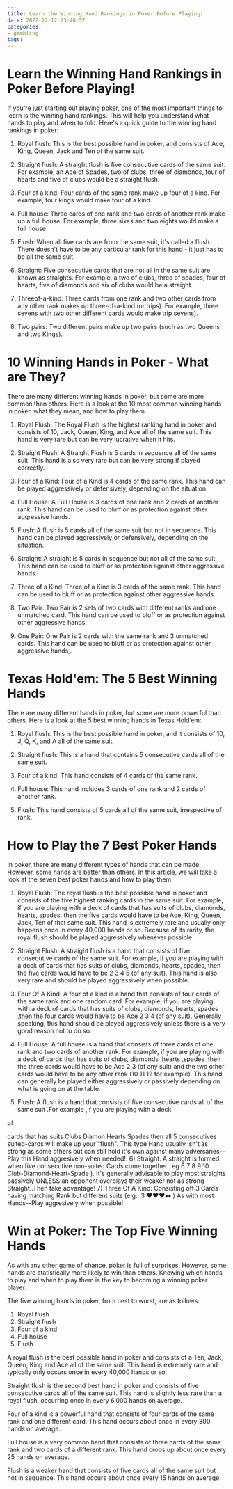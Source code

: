 ```yaml
---
title: Learn the Winning Hand Rankings in Poker Before Playing!
date: 2022-12-12 23:48:57
categories:
- gambling
tags:
---
```



#  Learn the Winning Hand Rankings in Poker Before Playing!

If you're just starting out playing poker, one of the most important things to learn is the winning hand rankings. This will help you understand what hands to play and when to fold. Here's a quick guide to the winning hand rankings in poker:

1. Royal flush: This is the best possible hand in poker, and consists of Ace, King, Queen, Jack and Ten of the same suit.

2. Straight flush: A straight flush is five consecutive cards of the same suit. For example, an Ace of Spades, two of clubs, three of diamonds, four of hearts and five of clubs would be a straight flush.

3. Four of a kind: Four cards of the same rank make up four of a kind. For example, four kings would make four of a kind.

4. Full house: Three cards of one rank and two cards of another rank make up a full house. For example, three sixes and two eights would make a full house.

5. Flush: When all five cards are from the same suit, it's called a flush. There doesn't have to be any particular rank for this hand - it just has to be all the same suit.

6. Straight: Five consecutive cards that are not all in the same suit are known as straights. For example, a two of clubs, three of spades, four of hearts, five of diamonds and six of clubs would be a straight.

7. Threeof-a-kind: Three cards from one rank and two other cards from any other rank makes up three-of-a-kind (or trips). For example, three sevens with two other different cards would make trip sevens).

8. Two pairs: Two different pairs make up two pairs (such as two Queens and two Kings).

#  10 Winning Hands in Poker - What are They? 

There are many different winning hands in poker, but some are more common than others. Here is a look at the 10 most common winning hands in poker, what they mean, and how to play them.

1. Royal Flush: The Royal Flush is the highest ranking hand in poker and consists of 10, Jack, Queen, King, and Ace all of the same suit. This hand is very rare but can be very lucrative when it hits.

2. Straight Flush: A Straight Flush is 5 cards in sequence all of the same suit. This hand is also very rare but can be very strong if played correctly.

3. Four of a Kind: Four of a Kind is 4 cards of the same rank. This hand can be played aggressively or defensively, depending on the situation.

4. Full House: A Full House is 3 cards of one rank and 2 cards of another rank. This hand can be used to bluff or as protection against other aggressive hands.

5. Flush: A flush is 5 cards all of the same suit but not in sequence. This hand can be played aggressively or defensively, depending on the situation.

6. Straight: A straight is 5 cards in sequence but not all of the same suit. This hand can be used to bluff or as protection against other aggressive hands.

7. Three of a Kind: Three of a Kind is 3 cards of the same rank. This hand can be used to bluff or as protection against other aggressive hands.

8. Two Pair: Two Pair is 2 sets of two cards with different ranks and one unmatched card. This hand can be used to bluff or as protection against other aggressive hands.

9. One Pair: One Pair is 2 cards with the same rank and 3 unmatched cards. This hand can be used to bluff or as protection against other aggressive hands,.

#  Texas Hold'em: The 5 Best Winning Hands 

There are many different hands in poker, but some are more powerful than others. Here is a look at the 5 best winning hands in Texas Hold’em:

1) Royal flush: This is the best possible hand in poker, and it consists of 10, J, Q, K, and A all of the same suit.

2) Straight flush: This is a hand that contains 5 consecutive cards all of the same suit.

3) Four of a kind: This hand consists of 4 cards of the same rank.

4) Full house: This hand includes 3 cards of one rank and 2 cards of another rank.

5) Flush: This hand consists of 5 cards all of the same suit, irrespective of rank.

#  How to Play the 7 Best Poker Hands 
In poker, there are many different types of hands that can be made. However, some hands are better than others. In this article, we will take a look at the seven best poker hands and how to play them.

1) Royal Flush: The royal flush is the best possible hand in poker and consists of the five highest ranking cards in the same suit. For example, if you are playing with a deck of cards that has suits of clubs, diamonds, hearts, spades, then the five cards would have to be Ace, King, Queen, Jack, Ten of that same suit. This hand is extremely rare and usually only happens once in every 40,000 hands or so. Because of its rarity, the royal flush should be played aggressively whenever possible.

2) Straight Flush: A straight flush is a hand that consists of five consecutive cards of the same suit. For example, if you are playing with a deck of cards that has suits of clubs, diamonds, hearts, spades, then the five cards would have to be 2 3 4 5 (of any suit). This hand is also very rare and should be played aggressively when possible.

3) Four Of A Kind: A four of a kind is a hand that consists of four cards of the same rank and one random card. For example, if you are playing with a deck of cards that has suits of clubs, diamonds, hearts, spades ,then the four cards would have to be Ace 2 3 4 (of any suit). Generally speaking, this hand should be played aggressively unless there is a very good reason not to do so.

4) Full House: A full house is a hand that consists of three cards of one rank and two cards of another rank. For example, if you are playing with a deck of cards that has suits of clubs, diamonds ,hearts ,spades ,then the three cards would have to be Ace 2 3 (of any suit) and the two other cards would have to be any other rank (10 11 12 for example). This hand can generally be played either aggressively or passively depending on what is going on at the table.

5) Flush: A flush is a hand that consists of five consecutive cards all of the same suit .For example ,if you are playing with a deck 

of 

cards that has suits Clubs Diamon Hearts Spades then all 5 consecutives suited-cards will make up your "flush". This type Hand usually isn't as strong as some others but can still hold it's own against many adversaries-- Play this Hand aggresively when needed!. 
6) Straight: A straight is formed when five consecutive non-suited Cards come together.. eg 6 7 8 9 10 Club-Diamond-Heart-Spade ). It's generally advisable to play most straights passively UNLESS an opponent overplays their weaker not as strong Straight..Then take advantage! 
7) Three Of A Kind: Consisting off 3 Cards having matching Rank but different suits (e.g.: 3 ♥♥♥♦♦ ) As with most Hands--Play aggresively when possible!

#  Win at Poker: The Top Five Winning Hands

As with any other game of chance, poker is full of surprises. However, some hands are statistically more likely to win than others. Knowing which hands to play and when to play them is the key to becoming a winning poker player.

The five winning hands in poker, from best to worst, are as follows:

1. Royal flush
2. Straight flush
3. Four of a kind
4. Full house
5. Flush

A royal flush is the best possible hand in poker and consists of a Ten, Jack, Queen, King and Ace all of the same suit. This hand is extremely rare and typically only occurs once in every 40,000 hands or so.

Straight flush is the second best hand in poker and consists of five consecutive cards all of the same suit. This hand is slightly less rare than a royal flush, occurring once in every 6,000 hands on average.

Four of a kind is a powerful hand that consists of four cards of the same rank and one different card. This hand occurs about once in every 300 hands on average.

Full house is a very common hand that consists of three cards of the same rank and two cards of a different rank. This hand crops up about once every 25 hands on average.

Flush is a weaker hand that consists of five cards all of the same suit but not in sequence. This hand occurs about once every 15 hands on average.
